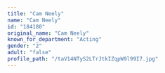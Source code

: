 ```yaml
---
title: "Cam Neely"
name: "Cam Neely"
id: "184180"
original_name: "Cam Neely"
known_for_department: "Acting"
gender: "2"
adult: "false"
profile_path: "/taV14NTyS2LTrJtkIZqpW9l99I7.jpg"
---
```

